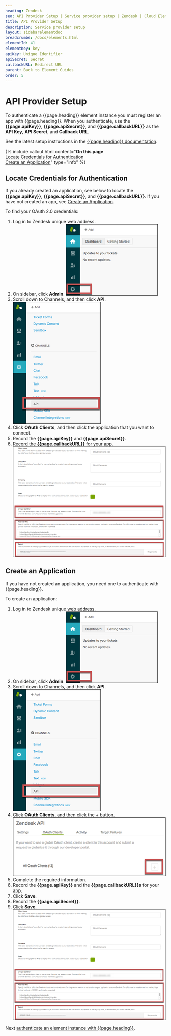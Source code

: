 ```yaml
---
heading: Zendesk
seo: API Provider Setup | Service provider setup | Zendesk | Cloud Elements API Docs
title: API Provider Setup
description: Service provider setup
layout: sidebarelementdoc
breadcrumbs: /docs/elements.html
elementId: 41
elementKey: key
apiKey: Unique Identifier
apiSecret: Secret
callbackURL: Redirect URL
parent: Back to Element Guides
order: 5
---
```


# API Provider Setup

To authenticate a {{page.heading}} element instance you must register an app with {{page.heading}}. When you authenticate, use the **{{page.apiKey}}**, **{{page.apiSecret}}**, and **{{page.callbackURL}}** as the **API Key**, **API Secret**, and **Callback URL**.

See the latest setup instructions in the [{{page.heading}} documentation](https://support.zendesk.com/hc/en-us/articles/203663836-Using-OAuth-authentication-with-your-application).

{% include callout.html content="<strong>On this page</strong></br><a href=#locate-credentials-for-authentication>Locate Credentials for Authentication</a></br><a href=#create-an-application>Create an Application</a>" type="info" %}

## Locate Credentials for Authentication

If you already created an application, see below to locate the **{{page.apiKey}}**, **{{page.apiSecret}}**, and **{{page.callbackURL}}**. If you have not created an app, see [Create an Application](#create-an-application).

To find your OAuth 2.0 credentials:

1. Log in to Zendesk unique web address.
2. On sidebar, click **Admin**.
![Admin](img/admin.png)
2. Scroll down to Channels, and then click **API**.
![Channels](img/channels.png)
4. Click **OAuth Clients**, and then click the application that you want to connect.
3. Record the **{{page.apiKey}}** and **{{page.apiSecret}}**.
3. Record the **{{page.callbackURL}}** for your app.
![Key secret and URL](img/zendesk-creds.png)

## Create an Application

If you have not created an application, you need one to authenticate with {{page.heading}}.

To create an application:

1. Log in to Zendesk unique web address.
2. On sidebar, click **Admin**.
![Admin](img/admin.png)
2. Scroll down to Channels, and then click **API**.
![Channels](img/channels.png)
4. Click **OAuth Clients**, and then click the + button.
![Create Button](img/btn_create.png)
3. Complete the required information.
3. Record the **{{page.apiKey}}**  and the **{{page.callbackURL}}s** for your app.
4. Click **Save**.
5. Record the **{{page.apiSecret}}**.
6. Click **Save**.
![Key secret and URL](img/zendesk-creds.png)

Next [authenticate an element instance with {{page.heading}}](authenticate.html).
